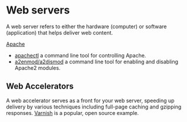 Web servers
=

A web server refers to either the hardware (computer) or software (application) that helps deliver web content.

[Apache](http://httpd.apache.org/)

* [apachectl](http://httpd.apache.org/docs/2.2/programs/apachectl.html) a command line tool for controlling Apache.
* [a2enmod/a2dismod](http://man.he.net/man8/a2enmod) a command line tool for enabling and disabling Apache2 modules.

## Web Accelerators

A web accelerator serves as a front for your web server, speeding up delivery by various techniques including full-page caching and gzipping responses. [Varnish](https://www.varnish-cache.org/) is a popular, open source example.